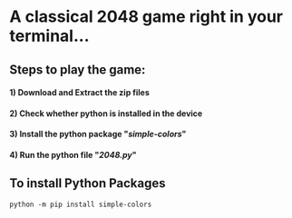 # A classical 2048 game right in your terminal... 
##  Steps to play the game:
####   1) Download and **Extract** the zip files
####   2) Check whether python is installed in the device
####   3) Install the python package "_simple-colors_"
####   4) Run the python file "_2048.py_"
  
## To install Python Packages
`
python -m pip install simple-colors
`
